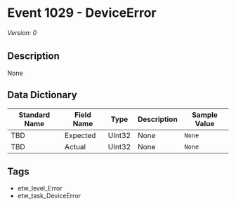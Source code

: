 # Event 1029 - DeviceError
###### Version: 0

## Description
None

## Data Dictionary
|Standard Name|Field Name|Type|Description|Sample Value|
|---|---|---|---|---|
|TBD|Expected|UInt32|None|`None`|
|TBD|Actual|UInt32|None|`None`|

## Tags
* etw_level_Error
* etw_task_DeviceError